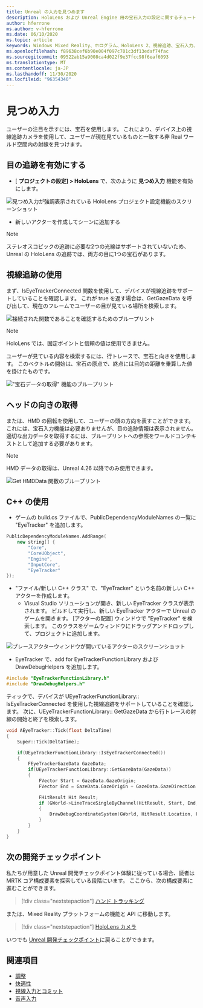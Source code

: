 ```yaml
---
title: Unreal の入力を見つめます
description: HoloLens および Unreal Engine 用の宝石入力の設定に関するチュートリアル
author: hferrone
ms.author: v-hferrone
ms.date: 06/10/2020
ms.topic: article
keywords: Windows Mixed Reality、ホログラム、HoloLens 2、視線追跡、宝石入力、ヘッドマウントディスプレイ、Unreal engine、mixed reality ヘッドセット、windows mixed reality ヘッドセット、virtual Reality ヘッドセット
ms.openlocfilehash: f89638cef6b90e004f097c701c3df13edaf74fac
ms.sourcegitcommit: 09522ab15a9008ca4d022f9e37fcc98f6eaf6093
ms.translationtype: MT
ms.contentlocale: ja-JP
ms.lasthandoff: 11/30/2020
ms.locfileid: "96354340"
---
```

# <a name="gaze-input"></a>見つめ入力

ユーザーの注目を示すには、宝石を使用します。  これにより、デバイス上の視線追跡カメラを使用して、ユーザーが現在見ているものと一致する非 Real ワールド空間内の射線を見つけます。

## <a name="enabling-eye-tracking"></a>目の追跡を有効にする

- [ **プロジェクトの設定] > HoloLens** で、次のように **見つめ入力** 機能を有効にします。

![見つめ入力が強調表示されている HoloLens プロジェクト設定機能のスクリーンショット](images/unreal-gaze-img-01.png)

- 新しいアクターを作成してシーンに追加する

> [!NOTE] 
> ステレオスコピックの追跡に必要な2つの光線はサポートされていないため、Unreal の HoloLens の追跡では、両方の目に1つの宝石があります。

## <a name="using-eye-tracking"></a>視線追跡の使用

まず、IsEyeTrackerConnected 関数を使用して、デバイスが視線追跡をサポートしていることを確認します。  これが true を返す場合は、GetGazeData を呼び出して、現在のフレームでユーザーの目が見ている場所を検索します。

![接続された関数であることを確認するためのブループリント](images/unreal-gaze-img-02.png)

> [!NOTE]
> HoloLens では、固定ポイントと信頼の値は使用できません。

ユーザーが見ている内容を検索するには、行トレースで、宝石と向きを使用します。  このベクトルの開始は、宝石の原点で、終点には目的の距離を乗算した値を掛けたものです。

!["宝石データの取得" 機能のブループリント](images/unreal-gaze-img-03.png)

## <a name="getting-head-orientation"></a>ヘッドの向きの取得

または、HMD の回転を使用して、ユーザーの頭の方向を表すことができます。  これには、宝石入力機能は必要ありませんが、目の追跡情報は表示されません。  適切な出力データを取得するには、ブループリントへの参照をワールドコンテキストとして追加する必要があります。

> [!NOTE]
> HMD データの取得は、Unreal 4.26 以降でのみ使用できます。

![Get HMDData 関数のブループリント](images/unreal-gaze-img-04.png)

## <a name="using-c"></a>C++ の使用 

- ゲームの build.cs ファイルで、PublicDependencyModuleNames の一覧に "EyeTracker" を追加します。

```cpp
PublicDependencyModuleNames.AddRange(
    new string[] {
        "Core",
        "CoreUObject",
        "Engine",
        "InputCore",
        "EyeTracker"
});
```

- "ファイル/新しい C++ クラス" で、"EyeTracker" という名前の新しい C++ アクターを作成します。
    - Visual Studio ソリューションが開き、新しい EyeTracker クラスが表示されます。 ビルドして実行し、新しい EyeTracker アクターで Unreal のゲームを開きます。  [アクターの配置] ウィンドウで "EyeTracker" を検索します。  このクラスをゲームウィンドウにドラッグアンドドロップして、プロジェクトに追加します。

![プレースアクターウィンドウが開いているアクターのスクリーンショット](images/unreal-gaze-img-06.png)

- EyeTracker で、add for EyeTrackerFunctionLibrary および DrawDebugHelpers を追加します。

```cpp
#include "EyeTrackerFunctionLibrary.h"
#include "DrawDebugHelpers.h"
```

ティックで、デバイスが UEyeTrackerFunctionLibrary:: IsEyeTrackerConnected を使用した視線追跡をサポートしていることを確認します。  次に、UEyeTrackerFunctionLibrary:: GetGazeData から行トレースの射線の開始と終了を検索します。

```cpp
void AEyeTracker::Tick(float DeltaTime)
{
    Super::Tick(DeltaTime);

    if(UEyeTrackerFunctionLibrary::IsEyeTrackerConnected())
    {
        FEyeTrackerGazeData GazeData;
        if(UEyeTrackerFunctionLibrary::GetGazeData(GazeData))
        {
            FVector Start = GazeData.GazeOrigin;
            FVector End = GazeData.GazeOrigin + GazeData.GazeDirection * 100;

            FHitResult Hit Result;
            if (GWorld->LineTraceSingleByChannel(HitResult, Start, End, ECollisionChannel::ECC_Visiblity))
            {
                DrawDebugCoordinateSystem(GWorld, HitResult.Location, FQuat::Identity.Rotator(), 10);
            }
        }
    }
}
```

## <a name="next-development-checkpoint"></a>次の開発チェックポイント

私たちが用意した Unreal 開発チェックポイント体験に従っている場合、読者は MRTK コア構成要素を探索している段階にいます。 ここから、次の構成要素に進むことができます。 

> [!div class="nextstepaction"]
> [ハンド トラッキング](unreal-hand-tracking.md)

または、Mixed Reality プラットフォームの機能と API に移動します。

> [!div class="nextstepaction"]
> [HoloLens カメラ](unreal-hololens-camera.md)

いつでも [Unreal 開発チェックポイント](unreal-development-overview.md#2-core-building-blocks)に戻ることができます。

## <a name="see-also"></a>関連項目
* [調整](../../calibration.md)
* [快適性](../../design/comfort.md)
* [視線入力とコミット](../../design/gaze-and-commit.md)
* [音声入力](../../out-of-scope/voice-design.md)
